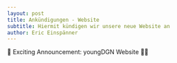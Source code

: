 ```yaml
---
layout: post
title: Ankündigungen - Website
subtitle: Hiermit kündigen wir unsere neue Website an
author: Eric Einspänner
---
```


🎉 Exciting Announcement: youngDGN Website 🐍💊

